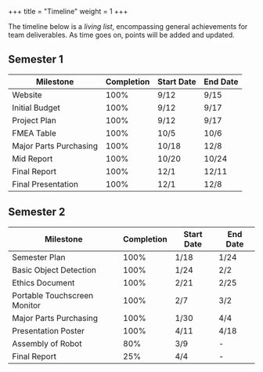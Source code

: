 +++
title = "Timeline"
weight = 1
+++

The timeline below is a _living list_, encompassing general achievements for team deliverables.
As time goes on, points will be added and updated.

## Semester 1

| Milestone              | Completion | Start Date | End Date |
|------------------------|------------|------------|----------|
| Website                | 100%       | 9/12       | 9/15     |
| Initial Budget         | 100%       | 9/12       | 9/17     |
| Project Plan           | 100%       | 9/12       | 9/17     |
| FMEA Table             | 100%       | 10/5       | 10/6     |
| Major Parts Purchasing | 100%       | 10/18      | 12/8     |
| Mid Report             | 100%       | 10/20      | 10/24    |
| Final Report           | 100%       | 12/1       | 12/11    |
| Final Presentation     | 100%       | 12/1       | 12/8     |

## Semester 2

| Milestone                    | Completion | Start Date | End Date |
|------------------------------|------------|------------|----------|
| Semester Plan                | 100%       | 1/18       | 1/24     |
| Basic Object Detection       | 100%       | 1/24       | 2/2      |
| Ethics Document              | 100%       | 2/21       | 2/25     |
| Portable Touchscreen Monitor | 100%       | 2/7        | 3/2      |
| Major Parts Purchasing       | 100%       | 1/30       | 4/4      |
| Presentation Poster          | 100%       | 4/11       | 4/18     |
| Assembly of Robot            | 80%        | 3/9        | -        |
| Final Report                 | 25%        | 4/4        | -        |
